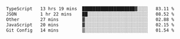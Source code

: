 <!--START_SECTION:waka-->

```txt
TypeScript   13 hrs 19 mins  ████████████████████▓░░░░   83.11 %
JSON         1 hr 22 mins    ██░░░░░░░░░░░░░░░░░░░░░░░   08.52 %
Other        27 mins         ▓░░░░░░░░░░░░░░░░░░░░░░░░   02.88 %
JavaScript   20 mins         ▓░░░░░░░░░░░░░░░░░░░░░░░░   02.15 %
Git Config   14 mins         ▒░░░░░░░░░░░░░░░░░░░░░░░░   01.54 %
```

<!--END_SECTION:waka-->
